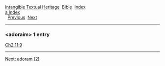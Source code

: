 [Intangible Textual Heritage](../../index)  [Bible](../index) 
[Index](index)   
[a Index](_a_)  
  [Previous](c00225)  [Next](c00227) 

------------------------------------------------------------------------

### &lt;adoraim&gt; 1 entry

[Ch2 11:9](../kjv/ch2011.htm#009)  

------------------------------------------------------------------------

[Next: adoram (2)](c00227)
